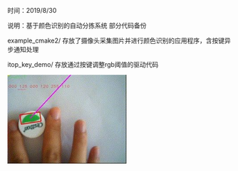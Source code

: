 时间：2019/8/30 

说明：基于颜色识别的自动分拣系统 部分代码备份 

example_cmake2/ 存放了摄像头采集图片并进行颜色识别的应用程序，含按键异步通知处理 

itop_key_demo/  存放通过按键调整rgb阈值的驱动代码 

![show](./doc/pic/show.gif)